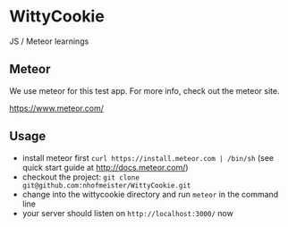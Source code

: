 WittyCookie
===========

JS / Meteor learnings

Meteor
-------

We use meteor for this test app. For more info, check out the meteor site.

https://www.meteor.com/

Usage
-------

* install meteor first `curl https://install.meteor.com | /bin/sh` (see quick start guide at http://docs.meteor.com/)
* checkout the project: `git clone git@github.com:nhofmeister/WittyCookie.git`
* change into the wittycookie directory and run `meteor` in the command line
* your server should listen on `http://localhost:3000/` now
